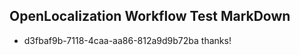 ## OpenLocalization Workflow Test MarkDown
* d3fbaf9b-7118-4caa-aa86-812a9d9b72ba thanks!

<!--HONumber=Aug16_HO1-->


